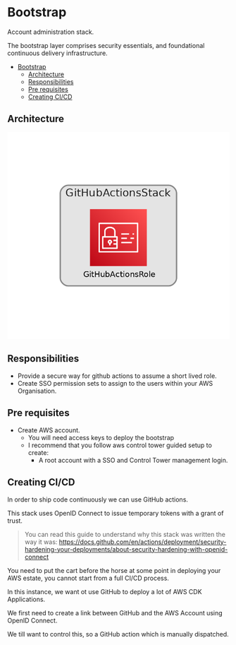 # Bootstrap

Account administration stack.

The bootstrap layer comprises security essentials, and foundational continuous delivery infrastructure.

- [Bootstrap](#bootstrap)
  - [Architecture](#architecture)
  - [Responsibilities](#responsibilities)
  - [Pre requisites](#pre-requisites)
  - [Creating CI/CD](#creating-cicd)

## Architecture

![](diagram.png)

## Responsibilities

- Provide a secure way for github actions to assume a short lived role.
- Create SSO permission sets to assign to the users within your AWS Organisation.

## Pre requisites

- Create AWS account.
  - You will need access keys to deploy the bootstrap
  - I recommend that you follow aws control tower guided setup to create:
    - A root account with a SSO and Control Tower management login.

## Creating CI/CD

In order to ship code continuously we can use GitHub actions.

This stack uses OpenID Connect to issue temporary tokens with a grant of trust.

>You can read this guide to understand why this stack was written the way it was: https://docs.github.com/en/actions/deployment/security-hardening-your-deployments/about-security-hardening-with-openid-connect

You need to put the cart before the horse at some point in deploying your AWS estate, you cannot start from a full CI/CD process.

In this instance, we want ot use GitHub to deploy a lot of AWS CDK Applications.

We first need to create a link between GitHub and the AWS Account using OpenID Connect.

We till want to control this, so a GitHub action which is manually dispatched.



